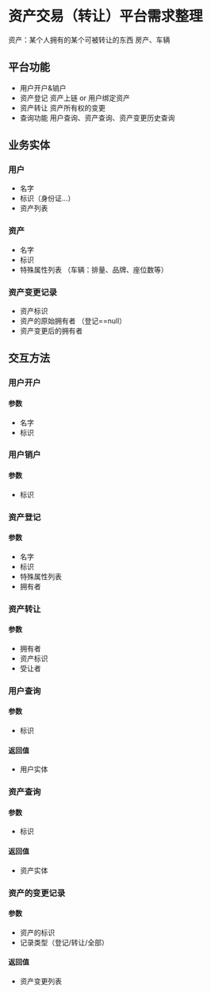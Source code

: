 # 资产交易（转让）平台需求整理
资产：某个人拥有的某个可被转让的东西 房产、车辆

## 平台功能
* 用户开户&销户
* 资产登记 资产上链 or 用户绑定资产
* 资产转让 资产所有权的变更
* 查询功能 用户查询、资产查询、资产变更历史查询

## 业务实体

### 用户
* 名字
* 标识（身份证...）
* 资产列表

### 资产
* 名字
* 标识
* 特殊属性列表 （车辆：排量、品牌、座位数等）

### 资产变更记录
* 资产标识
* 资产的原始拥有者 （登记==null）
* 资产变更后的拥有者

## 交互方法

### 用户开户

#### 参数
* 名字
* 标识

### 用户销户

#### 参数
* 标识

### 资产登记

#### 参数
* 名字
* 标识
* 特殊属性列表
* 拥有者

### 资产转让

#### 参数
* 拥有者
* 资产标识
* 受让者

### 用户查询

#### 参数
* 标识

#### 返回值
* 用户实体

### 资产查询

#### 参数
* 标识

#### 返回值
* 资产实体

### 资产的变更记录

#### 参数
* 资产的标识
* 记录类型（登记/转让/全部）

#### 返回值
* 资产变更列表